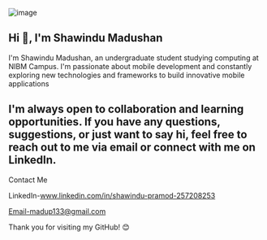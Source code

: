 
![image](https://github.com/maduzan/maduzan/assets/106295341/d97dce90-d54f-4053-8352-afe4deed22f0)



## Hi 👋, I'm Shawindu Madushan

I'm Shawindu Madushan, an undergraduate student studying computing at NIBM Campus. I'm passionate about mobile development and constantly exploring new technologies and frameworks to build innovative mobile applications

I'm always open to collaboration and learning opportunities. If you have any questions, suggestions, or just want to say hi, feel free to reach out to me via email or connect with me on LinkedIn.
- 
Contact Me


LinkedIn-www.linkedin.com/in/shawindu-pramod-257208253

Email-madup133@gmail.com

Thank you for visiting my GitHub! 😊
